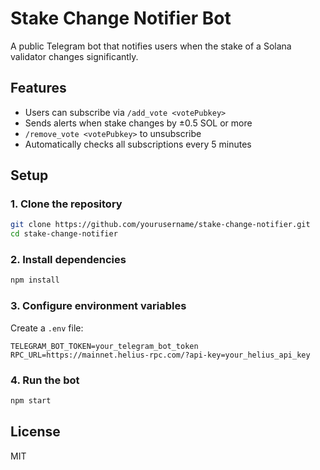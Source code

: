 # Stake Change Notifier Bot

A public Telegram bot that notifies users when the stake of a Solana validator changes significantly.

## Features
- Users can subscribe via `/add_vote <votePubkey>`
- Sends alerts when stake changes by ±0.5 SOL or more
- `/remove_vote <votePubkey>` to unsubscribe
- Automatically checks all subscriptions every 5 minutes

## Setup

### 1. Clone the repository
```bash
git clone https://github.com/yourusername/stake-change-notifier.git
cd stake-change-notifier
```

### 2. Install dependencies
```bash
npm install
```

### 3. Configure environment variables

Create a `.env` file:
```
TELEGRAM_BOT_TOKEN=your_telegram_bot_token
RPC_URL=https://mainnet.helius-rpc.com/?api-key=your_helius_api_key
```

### 4. Run the bot
```bash
npm start
```

## License
MIT
